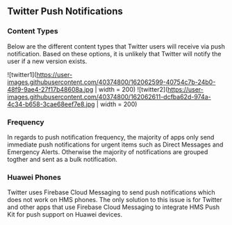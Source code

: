 ## Twitter Push Notifications

### Content Types

Below are the different content types that Twitter users will receive via push notification. Based on these options, it is unlikely that Twitter will notify the user if a new version exists.

![twitter1](https://user-images.githubusercontent.com/40374800/162062599-40754c7b-24b0-48f9-9ae4-27f17b48608a.jpg | width = 200)
![twitter2](https://user-images.githubusercontent.com/40374800/162062611-dcfba62d-974a-4c34-b658-3cae68eef7e8.jpg | width = 200)

### Frequency

In regards to push notification frequency, the majority of apps only send immediate push notifications for urgent items such as Direct Messages and Emergency Alerts. Otherwise the majority of notifications are grouped togther and sent as a bulk notification.

### Huawei Phones

Twitter uses Firebase Cloud Messaging to send push notifications which does not work on HMS phones. The only solution to this issue is for Twitter and other apps that use Firebase Cloud Messaging to integrate HMS Push Kit for push support on Huawei devices.
